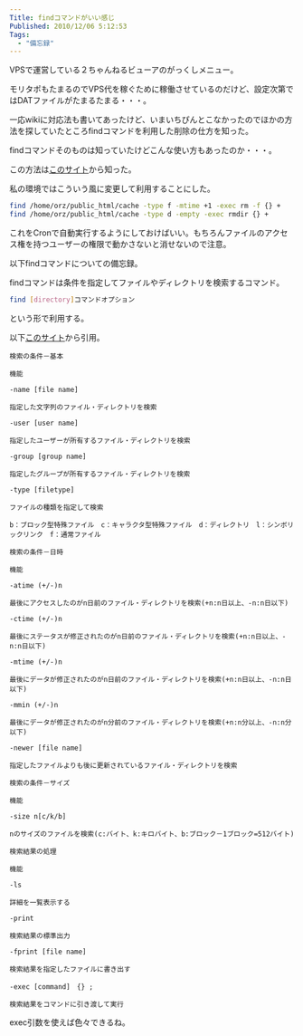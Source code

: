 ```yaml
---
Title: findコマンドがいい感じ
Published: 2010/12/06 5:12:53
Tags:
  - "備忘録"
---
```

VPSで運営している２ちゃんねるビューアのがっくしメニュー。

モリタポもたまるのでVPS代を稼ぐために稼働させているのだけど、設定次第ではDATファイルがたまるたまる・・・。

一応wikiに対応法も書いてあったけど、いまいちぴんとこなかったのでほかの方法を探していたところfindコマンドを利用した削除の仕方を知った。

findコマンドそのものは知っていたけどこんな使い方もあったのか・・・。


この方法は[このサイト](http://www.tukizakura.org/wiki/index.php?%E4%BD%9C%E6%A5%AD%E5%B1%A5%E6%AD%B4%EF%BC%92%EF%BC%90%EF%BC%90%EF%BC%98%E5%B9%B4)から知った。

私の環境ではこういう風に変更して利用することにした。

```sh
find /home/orz/public_html/cache -type f -mtime +1 -exec rm -f {} +
find /home/orz/public_html/cache -type d -empty -exec rmdir {} +
```

これをCronで自動実行するようにしておけばいい。もちろんファイルのアクセス権を持つユーザーの権限で動かさないと消せないので注意。

以下findコマンドについての備忘録。

findコマンドは条件を指定してファイルやディレクトリを検索するコマンド。

```sh
find [directory]コマンドオプション
```
という形で利用する。

以下[このサイト](http://www.k-tanaka.net/unix/find.html)から引用。

```
検索の条件－基本

機能

-name [file name]

指定した文字列のファイル・ディレクトリを検索

-user [user name]

指定したユーザーが所有するファイル・ディレクトリを検索

-group [group name]

指定したグループが所有するファイル・ディレクトリを検索

-type [filetype]

ファイルの種類を指定して検索

b：ブロック型特殊ファイル　c：キャラクタ型特殊ファイル　d：ディレクトリ　l：シンボリックリンク　f：通常ファイル

検索の条件－日時

機能

-atime (+/-)n

最後にアクセスしたのがn日前のファイル・ディレクトリを検索(+n:n日以上、-n:n日以下)

-ctime (+/-)n

最後にステータスが修正されたのがn日前のファイル・ディレクトリを検索(+n:n日以上、-n:n日以下)

-mtime (+/-)n

最後にデータが修正されたのがn日前のファイル・ディレクトリを検索(+n:n日以上、-n:n日以下)

-mmin (+/-)n

最後にデータが修正されたのがn分前のファイル・ディレクトリを検索(+n:n分以上、-n:n分以下)

-newer [file name]

指定したファイルよりも後に更新されているファイル・ディレクトリを検索

検索の条件－サイズ

機能

-size n[c/k/b]

nのサイズのファイルを検索(c:バイト、k:キロバイト、b:ブロック－1ブロック=512バイト)

検索結果の処理

機能

-ls

詳細を一覧表示する

-print

検索結果の標準出力

-fprint [file name]

検索結果を指定したファイルに書き出す

-exec [command]　{} ;

検索結果をコマンドに引き渡して実行
```

exec引数を使えば色々できるね。